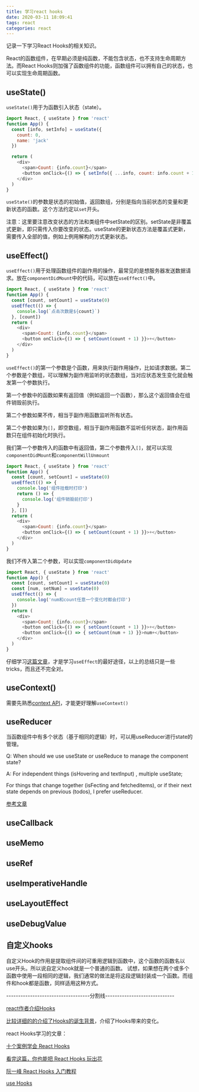 ```yaml
---
title: 学习react hooks
date: 2020-03-11 18:09:41
tags: react
categories: react
---
```


记录一下学习React Hooks的相关知识。

<!-- more -->

React的函数组件，在早期必须是纯函数，不能包含状态，也不支持生命周期方法。而React Hooks则加强了函数组件的功能，函数组件可以拥有自己的状态，也可以实现生命周期函数。

## useState()

`useState()`用于为函数引入状态（state）。

  ```js
  import React, { useState } from 'react'
  function App() {
    const [info, setInfo] = useState({
      count: 0,
      name: 'jack'
    })

    return (
      <div>
        <span>Count: {info.count}</span>
        <button onClick={() => { setInfo({ ...info, count: info.count + 1 }) }}>+</button>
      </div>
    )
  }
  ```

`useState()`的参数是状态的初始值，返回数组，分别是指向当前状态的变量和更新状态的函数。这个方法约定以`set`开头。

注意：这里要注意改变状态的方法和类组件中setState的区别。setState是非覆盖式更新，即只需传入你要改变的状态。useState的更新状态方法是覆盖式更新，需要传入全部的值，例如上例用解构的方式更新状态。

## useEffect()

`useEffect()`用于处理函数组件的副作用的操作，最常见的是想服务器发送数据请求。放在`componentDidMount`中的代码，可以放在`useEffect()`中。

  ```js
  import React, { useState } from 'react'
  function App() {
    const [count, setCount] = useState(0)
    useEffect(() => {
      console.log(`点击次数是${count}`)
    }, [count])
    return (
      <div>
        <span>Count: {info.count}</span>
        <button onClick={() => { setCount(count + 1) }}>+</button>
      </div>
    )
  }
  ```
`useEffect()`的第一个参数是个函数，用来执行副作用操作，比如请求数据。第二个参数是个数组，可以理解为副作用监听的状态数组，当对应状态发生变化就会触发第一个参数执行。

第一个参数中的函数如果有返回值（例如返回一个函数），那么这个返回值会在组件销毁前执行。

第二个参数如果不传，相当于副作用函数监听所有状态。

第二个参数如果为`[]`，即空数组，相当于副作用函数不监听任何状态，副作用函数只在组件初始化时执行。

我们第一个参数传入的函数中有返回值，第二个参数传入`[]`，就可以实现`componentDidMount`和`componentWillUnmount`

  ```js
  import React, { useState } from 'react'
  function App() {
    const [count, setCount] = useState(0)
    useEffect(() => {
      console.log('组件挂载时打印')
      return () => {
        console.log('组件销毁前打印')
      }
    }, [])
    return (
      <div>
        <span>Count: {info.count}</span>
        <button onClick={() => { setCount(count + 1) }}>+</button>
      </div>
    )
  }
  ```

我们不传入第二个参数，可以实现`componentDidUpdate`

  ```js
  import React, { useState } from 'react'
  function App() {
    const [count, setCount] = useState(0)
    const [num, setNum] = useState(0)
    useEffect(() => {
      console.log('num和count任意一个变化时都会打印')
    })
    return (
      <div>
        <span>Count: {info.count}</span>
        <button onClick={() => { setCount(count + 1) }}>+</button>
        <button onClick={() => { setCount(num + 1) }}>num+</button>
      </div>
    )
  }
  ```
  仔细学习[这篇文章](https://overreacted.io/a-complete-guide-to-useeffect/)，才是学习`useEffect`的最好途径，以上的总结只是一些tricks，而且还不完全对。

## useContext()

需要先熟悉[context API][3]，才能更好理解`useContext()`

## useReducer
当函数组件中有多个状态（基于相同的逻辑）时，可以用useReducer进行state的管理。

Q: When should we use useState or useReduce to manage the component state?

A: For independent things (isHovering and textInput) , multiple useState;

  For things that change together (isFecting and fetcheditems), or if their next state depends on previous (todos), I prefer useReducer.


[参考文章](https://medium.com/trabe/react-usereducer-hook-2b1331bb768)

## useCallback

## useMemo

## useRef

## useImperativeHandle

## useLayoutEffect

## useDebugValue

## 自定义hooks

自定义Hook的作用是提取组件间的可重用逻辑到函数中，这个函数的函数名以use开头。所以说自定义hook就是一个普通的函数。
试想，如果想在两个或多个函数中使用一段相同的逻辑，我们通常的做法是将这段逻辑封装成一个函数。而组件和hook都是函数，同样适用这种方式。


-----------------------------------分割线-----------------------------

[react作者介绍Hooks](https://dev.to/dan_abramov/making-sense-of-react-hooks-2eib)

[比较详细的的介绍了Hooks的诞生背景](https://www.robinwieruch.de/react-hooks)，介绍了Hooks带来的变化。








react Hooks学习的文章：

[十个案例学会 React Hooks][1]

[看完这篇，你也能把 React Hooks 玩出花][2]

[阮一峰 React Hooks 入门教程][4]

[use Hooks](5)

[1]: https://github.com/happylindz/blog/issues/19
[2]: https://mp.weixin.qq.com/s/t6oGCZ_DEfIlykQD-wCjUg
[3]: https://zh-hans.reactjs.org/docs/context.html
[4]: https://www.ruanyifeng.com/blog/2019/09/react-hooks.html
[5]: https://usehooks.com/